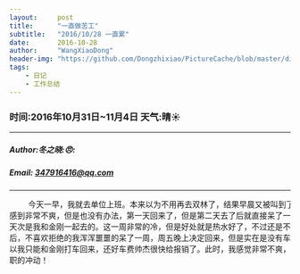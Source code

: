 ```yaml
---
layout:     post
title:      "一直做苦工"
subtitle:   "2016/10/28 一直累"
date:       2016-10-28
author:     "WangXiaoDong"
header-img: "https://github.com/Dongzhixiao/PictureCache/blob/master/diaryPic/20161028.jpg?raw=true"
tags:
    - 日记
    - 工作总结
---
```


### 时间:2016年10月31日~11月4日 天气:晴:sunny:
-----
#####   Author:冬之晓::angry::
#####   Email: 347916416@qq.com
----------

<pre>
    今天一早，我就去单位上班。本来以为不用再去双林了，结果早晨又被叫到了双林,我
感到非常不爽，但是也没有办法，第一天回来了，但是第二天去了后就直接呆了一周。第二
天次是我和金刚一起去的。这一周非常的冷，但是好处就是热水好了，不过还是不想住！最
后，不喜欢拒绝的我浑浑噩噩的呆了一周，周五晚上决定回来，但是实在是没有车送我，所
以我只能和金刚打车回来，还好车费帅杰很快给报销了。此时，我感觉非常不爽，有种能辞
职的冲动！
</pre>